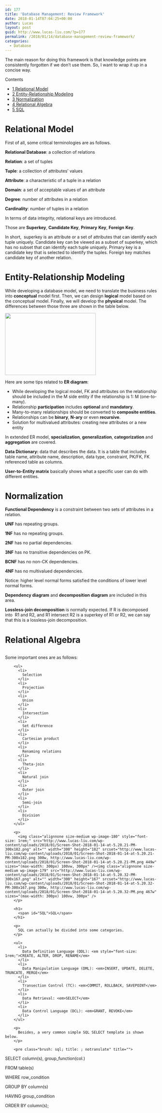 ```yaml
---
id: 177
title: 'Database Management: Review Framework'
date: 2018-01-14T07:04:25+00:00
author: Lucas
layout: post
guid: http://www.lucas-liu.com/?p=177
permalink: /2018/01/14/database-management-review-framework/
categories:
  - Database
---
```

The main reason for doing this framework is that knowledge points are consistently forgotten if we don&#8217;t use them. So, I want to wrap it up in a concise way.

<div id="toc_container" class="no_bullets">
  <p class="toc_title">
    Contents
  </p>
  
  <ul class="toc_list">
    <li>
      <a href="#Relational_Model"><span class="toc_number toc_depth_1">1</span> Relational Model</a>
    </li>
    <li>
      <a href="#Entity-Relationship_Modeling"><span class="toc_number toc_depth_1">2</span> Entity-Relationship Modeling</a>
    </li>
    <li>
      <a href="#Normalization"><span class="toc_number toc_depth_1">3</span> Normalization</a>
    </li>
    <li>
      <a href="#Relational_Algebra"><span class="toc_number toc_depth_1">4</span> Relational Algebra</a>
    </li>
    <li>
      <a href="#SQL"><span class="toc_number toc_depth_1">5</span> SQL</a>
    </li>
  </ul>
</div>

# <span id="Relational_Model">Relational Model</span>

First of all, some critical terminologies are as follows.

**Relational Database**: a collection of relations

**Relation**: a set of tuples

**Tuple**: a collection of attributes&#8217; values

**Attribute**: a characteristic of a tuple in a relation

**Domain**: a set of acceptable values of an attribute

**Degree**: number of attributes in a relation

**Cardinality**: number of tuples in a relation

In terms of data integrity, relational keys are introduced.

Those are **Superkey**, **Candidate Key**, **Primary** **Key**, **Foreign** **Key**.

In short,  superkey is an attribute or a set of attributes that can identify each tuple uniquely. Candidate key can be viewed as a subset of superkey, which has no subset that can identify each tuple uniquely. Primary key is a candidate key that is selected to identify the tuples. Foreign key matches candidate key of another relation.

# <span id="Entity-Relationship_Modeling">Entity-Relationship Modeling</span>

While developing a database model, we need to translate the business rules into **conceptual** model first. Then, we can design **logical** model based on the conceptual model. Finally, we will develop the **physical** model. The differences between those three are shown in the table below.

<img class="alignnone size-medium wp-image-178" src="http://www.lucas-liu.com/wp-content/uploads/2018/01/Screen-Shot-2018-01-14-at-4.31.26-PM-300x204.png" alt="" width="300" height="204" srcset="http://www.lucas-liu.com/wp-content/uploads/2018/01/Screen-Shot-2018-01-14-at-4.31.26-PM-300x204.png 300w, http://www.lucas-liu.com/wp-content/uploads/2018/01/Screen-Shot-2018-01-14-at-4.31.26-PM.png 397w" sizes="(max-width: 300px) 100vw, 300px" /> 

Here are some tips related to **ER diagram**:

  * While developing the logical model, FK and attributes on the relationship should be included in the M side entity if the relationship is 1: M (one-to-many).
  * Relationship **participation** includes **optional** and **mandatory**.
  * Many-to-many relationships should be converted to **composite entities**.
  * Relationships can be **binary**, **N-ary** or even **recursive**.
  * Solution for multivalued attributes: creating new attributes or a new entity

In extended ER model, **specialization**, **generalization**, **categorization** and **aggregation** are covered.

**Data Dictionary:** data that describes the data. It is a table that includes table name, attribute name, description, data type, constraint, PK/FK, FK referenced table as columns.

**User-to-Entity matrix** basically shows what a specific user can do with different entities.

# <span id="Normalization">Normalization</span>

**Functional Dependency** is a constraint between two sets of attributes in a relation.

**UNF** has repeating groups.

**1NF** has no repeating groups.

**2NF** has no partial dependencies.

**3NF** has no transitive dependencies on PK.

**BCNF** has no non-CK dependencies.

**4NF** has no multivalued dependencies.

Notice: higher level normal forms satisfied the conditions of lower level normal forms.

**Dependency diagram** and **decomposition diagram** are included in this area.

**Lossless-join decomposition** is normally expected. If R is decomposed into  R1 and R2, and R1 intersect R2 is a superkey of R1 or R2, we can say that this is a lossless-join decomposition.

# <span id="Relational_Algebra">Relational Algebra</span>

<div class="page" title="Page 2">
  <div class="section">
    <div class="layoutArea">
      <div class="column">
        <p>
          Some important ones are as follows:
        </p>
        
        <ul>
          <li>
            Selection
          </li>
          <li>
            Projection
          </li>
          <li>
            Union
          </li>
          <li>
            Intersection
          </li>
          <li>
            Set difference
          </li>
          <li>
            Cartesian product
          </li>
          <li>
            Renaming relations
          </li>
          <li>
            Theta-join
          </li>
          <li>
            Natural join
          </li>
          <li>
            Outer join
          </li>
          <li>
            Semi-join
          </li>
          <li>
            Division
          </li>
        </ul>
        
        <p>
          <img class="alignnone size-medium wp-image-180" style="font-size: 1rem;" src="http://www.lucas-liu.com/wp-content/uploads/2018/01/Screen-Shot-2018-01-14-at-5.20.21-PM-300x182.png" alt="" width="300" height="182" srcset="http://www.lucas-liu.com/wp-content/uploads/2018/01/Screen-Shot-2018-01-14-at-5.20.21-PM-300x182.png 300w, http://www.lucas-liu.com/wp-content/uploads/2018/01/Screen-Shot-2018-01-14-at-5.20.21-PM.png 449w" sizes="(max-width: 300px) 100vw, 300px" /><img class="alignnone size-medium wp-image-179" src="http://www.lucas-liu.com/wp-content/uploads/2018/01/Screen-Shot-2018-01-14-at-5.20.32-PM-300x167.png" alt="" width="300" height="167" srcset="http://www.lucas-liu.com/wp-content/uploads/2018/01/Screen-Shot-2018-01-14-at-5.20.32-PM-300x167.png 300w, http://www.lucas-liu.com/wp-content/uploads/2018/01/Screen-Shot-2018-01-14-at-5.20.32-PM.png 467w" sizes="(max-width: 300px) 100vw, 300px" />
        </p>
        
        <h1>
          <span id="SQL">SQL</span>
        </h1>
        
        <p>
          SQL can actually be divided into some categories.
        </p>
        
        <ul>
          <li>
            Data Definition Language (DDL): <em style="font-size: 1rem;">CREATE, ALTER, DROP, RENAME</em>
          </li>
          <li>
            Data Manipulation Language (DML): <em>INSERT, UPDATE, DELETE, TRUNCATE, MERGE</em>
          </li>
          <li>
            Transection Control (TC): <em>COMMIT, ROLLBACK, SAVEPOINT</em>
          </li>
          <li>
            Data Retrieval: <em>SELECT</em>
          </li>
          <li>
            Data Control Language (DCL): <em>GRANT, REVOKE</em>
          </li>
        </ul>
        
        <p>
          Besides, a very common simple SQL SELECT template is shown below.
        </p>
        
        <pre class="brush: sql; title: ; notranslate" title="">

SELECT column(s), group_function(col.)

FROM table(s)

WHERE row_condition

GROUP BY column(s)

HAVING group_condition

ORDER BY column(s);

</pre>
      </div>
    </div>
  </div>
</div>